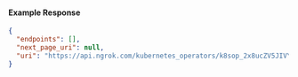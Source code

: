 <!-- Code generated for API Clients. DO NOT EDIT. -->

#### Example Response

```json
{
  "endpoints": [],
  "next_page_uri": null,
  "uri": "https://api.ngrok.com/kubernetes_operators/k8sop_2x8ucZV5JIVYL82gKrn0fJty8zG/bound_endpoints"
}
```
